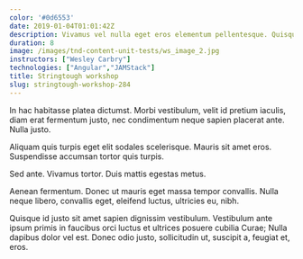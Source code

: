 ```yaml
---
color: '#0d6553'
date: 2019-01-04T01:01:42Z
description: Vivamus vel nulla eget eros elementum pellentesque. Quisque porta volutpat erat.
duration: 8
image: /images/tnd-content-unit-tests/ws_image_2.jpg
instructors: ["Wesley Carbry"]
technologies: ["Angular","JAMStack"]
title: Stringtough workshop
slug: stringtough-workshop-284
---
```

In hac habitasse platea dictumst. Morbi vestibulum, velit id pretium iaculis, diam erat fermentum justo, nec condimentum neque sapien placerat ante. Nulla justo.

Aliquam quis turpis eget elit sodales scelerisque. Mauris sit amet eros. Suspendisse accumsan tortor quis turpis.

Sed ante. Vivamus tortor. Duis mattis egestas metus.

Aenean fermentum. Donec ut mauris eget massa tempor convallis. Nulla neque libero, convallis eget, eleifend luctus, ultricies eu, nibh.

Quisque id justo sit amet sapien dignissim vestibulum. Vestibulum ante ipsum primis in faucibus orci luctus et ultrices posuere cubilia Curae; Nulla dapibus dolor vel est. Donec odio justo, sollicitudin ut, suscipit a, feugiat et, eros.
